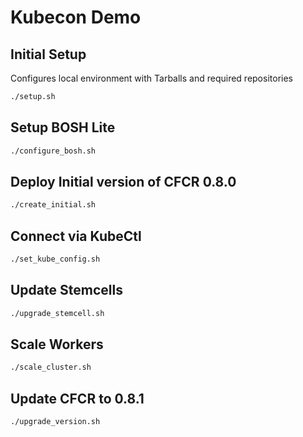 # Kubecon Demo

## Initial Setup

Configures local environment with Tarballs and required repositories

```bash
./setup.sh
```

## Setup BOSH Lite

```bash
./configure_bosh.sh
```

## Deploy Initial version of CFCR 0.8.0

```bash
./create_initial.sh
```

## Connect via KubeCtl

```bash
./set_kube_config.sh
```

## Update Stemcells

```bash
./upgrade_stemcell.sh
```

## Scale Workers

```bash
./scale_cluster.sh
```

## Update CFCR to 0.8.1

```bash
./upgrade_version.sh
```




